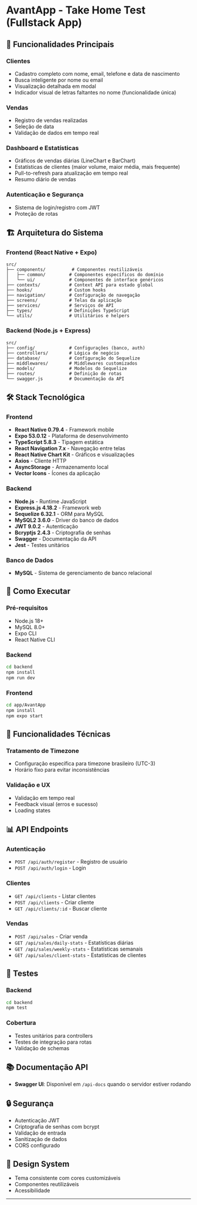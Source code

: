 # AvantApp - Take Home Test (Fullstack App)

## 🎯 Funcionalidades Principais

### Clientes

- Cadastro completo com nome, email, telefone e data de nascimento
- Busca inteligente por nome ou email
- Visualização detalhada em modal
- Indicador visual de letras faltantes no nome (funcionalidade única)

### Vendas

- Registro de vendas realizadas
- Seleção de data
- Validação de dados em tempo real

### Dashboard e Estatísticas

- Gráficos de vendas diárias (LineChart e BarChart)
- Estatísticas de clientes (maior volume, maior média, mais frequente)
- Pull-to-refresh para atualização em tempo real
- Resumo diário de vendas

### Autenticação e Segurança

- Sistema de login/registro com JWT
- Proteção de rotas

## 🏗️ Arquitetura do Sistema

### Frontend (React Native + Expo)

```
src/
├── components/          # Componentes reutilizáveis
│   ├── common/         # Componentes específicos do domínio
│   └── ui/             # Componentes de interface genéricos
├── contexts/           # Context API para estado global
├── hooks/              # Custom hooks
├── navigation/         # Configuração de navegação
├── screens/            # Telas da aplicação
├── services/           # Serviços de API
├── types/              # Definições TypeScript
└── utils/              # Utilitários e helpers
```

### Backend (Node.js + Express)

```
src/
├── config/             # Configurações (banco, auth)
├── controllers/        # Lógica de negócio
├── database/           # Configuração do Sequelize
├── middlewares/        # Middlewares customizados
├── models/             # Modelos do Sequelize
├── routes/             # Definição de rotas
└── swagger.js          # Documentação da API
```

## 🛠️ Stack Tecnológica

### Frontend

- **React Native 0.79.4** - Framework mobile
- **Expo 53.0.12** - Plataforma de desenvolvimento
- **TypeScript 5.8.3** - Tipagem estática
- **React Navigation 7.x** - Navegação entre telas
- **React Native Chart Kit** - Gráficos e visualizações
- **Axios** - Cliente HTTP
- **AsyncStorage** - Armazenamento local
- **Vector Icons** - Ícones da aplicação

### Backend

- **Node.js** - Runtime JavaScript
- **Express.js 4.18.2** - Framework web
- **Sequelize 6.32.1** - ORM para MySQL
- **MySQL2 3.6.0** - Driver do banco de dados
- **JWT 9.0.2** - Autenticação
- **Bcryptjs 2.4.3** - Criptografia de senhas
- **Swagger** - Documentação da API
- **Jest** - Testes unitários

### Banco de Dados

- **MySQL** - Sistema de gerenciamento de banco relacional

## 🚀 Como Executar

### Pré-requisitos

- Node.js 18+
- MySQL 8.0+
- Expo CLI
- React Native CLI

### Backend

```bash
cd backend
npm install
npm run dev
```

### Frontend

```bash
cd app/AvantApp
npm install
npm expo start
```

## 🔧 Funcionalidades Técnicas

### Tratamento de Timezone

- Configuração específica para timezone brasileiro (UTC-3)
- Horário fixo para evitar inconsistências

### Validação e UX

- Validação em tempo real
- Feedback visual (erros e sucesso)
- Loading states

## 📊 API Endpoints

### Autenticação

- `POST /api/auth/register` - Registro de usuário
- `POST /api/auth/login` - Login

### Clientes

- `GET /api/clients` - Listar clientes
- `POST /api/clients` - Criar cliente
- `GET /api/clients/:id` - Buscar cliente

### Vendas

- `POST /api/sales` - Criar venda
- `GET /api/sales/daily-stats` - Estatísticas diárias
- `GET /api/sales/weekly-stats` - Estatísticas semanais
- `GET /api/sales/client-stats` - Estatísticas de clientes

## 🧪 Testes

### Backend

```bash
cd backend
npm test
```

### Cobertura

- Testes unitários para controllers
- Testes de integração para rotas
- Validação de schemas

## 📚 Documentação API

- **Swagger UI**: Disponível em `/api-docs` quando o servidor estiver rodando

## 🔒 Segurança

- Autenticação JWT
- Criptografia de senhas com bcrypt
- Validação de entrada
- Sanitização de dados
- CORS configurado

## 🎨 Design System

- Tema consistente com cores customizáveis
- Componentes reutilizáveis
- Acessibilidade

---
